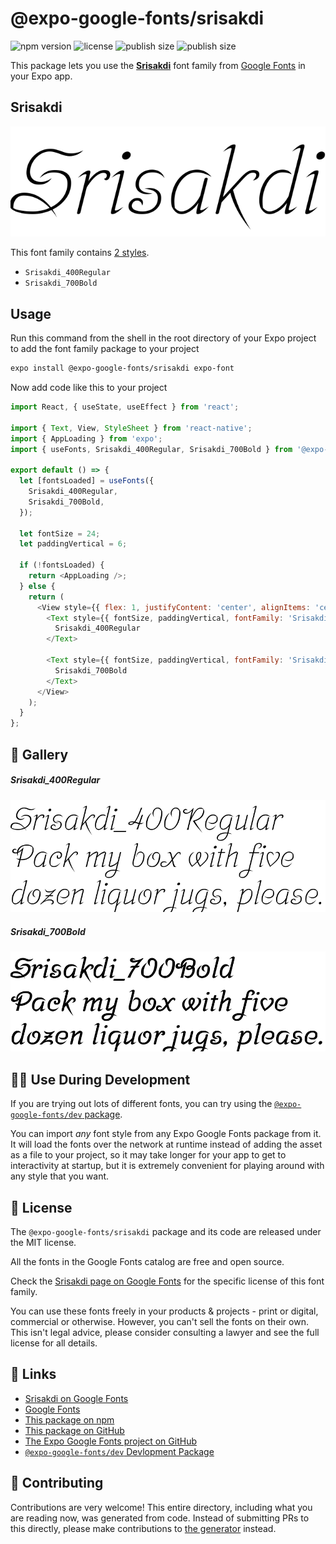 # @expo-google-fonts/srisakdi

![npm version](https://flat.badgen.net/npm/v/@expo-google-fonts/srisakdi)
![license](https://flat.badgen.net/github/license/expo/google-fonts)
![publish size](https://flat.badgen.net/packagephobia/install/@expo-google-fonts/srisakdi)
![publish size](https://flat.badgen.net/packagephobia/publish/@expo-google-fonts/srisakdi)

This package lets you use the [**Srisakdi**](https://fonts.google.com/specimen/Srisakdi) font family from [Google Fonts](https://fonts.google.com/) in your Expo app.

## Srisakdi

![Srisakdi](./font-family.png)

This font family contains [2 styles](#-gallery).

- `Srisakdi_400Regular`
- `Srisakdi_700Bold`

## Usage

Run this command from the shell in the root directory of your Expo project to add the font family package to your project
```sh
expo install @expo-google-fonts/srisakdi expo-font
```

Now add code like this to your project
```js
import React, { useState, useEffect } from 'react';

import { Text, View, StyleSheet } from 'react-native';
import { AppLoading } from 'expo';
import { useFonts, Srisakdi_400Regular, Srisakdi_700Bold } from '@expo-google-fonts/srisakdi';

export default () => {
  let [fontsLoaded] = useFonts({
    Srisakdi_400Regular,
    Srisakdi_700Bold,
  });

  let fontSize = 24;
  let paddingVertical = 6;

  if (!fontsLoaded) {
    return <AppLoading />;
  } else {
    return (
      <View style={{ flex: 1, justifyContent: 'center', alignItems: 'center' }}>
        <Text style={{ fontSize, paddingVertical, fontFamily: 'Srisakdi_400Regular' }}>
          Srisakdi_400Regular
        </Text>

        <Text style={{ fontSize, paddingVertical, fontFamily: 'Srisakdi_700Bold' }}>
          Srisakdi_700Bold
        </Text>
      </View>
    );
  }
};

```

## 🔡 Gallery

##### Srisakdi_400Regular
![Srisakdi_400Regular](./Srisakdi_400Regular.ttf.png)

##### Srisakdi_700Bold
![Srisakdi_700Bold](./Srisakdi_700Bold.ttf.png)


## 👩‍💻 Use During Development

If you are trying out lots of different fonts, you can try using the [`@expo-google-fonts/dev` package](https://github.com/expo/google-fonts/tree/master/font-packages/dev#readme).

You can import *any* font style from any Expo Google Fonts package from it. It will load the fonts
over the network at runtime instead of adding the asset as a file to your project, so it may take longer
for your app to get to interactivity at startup, but it is extremely convenient
for playing around with any style that you want.

## 📖 License

The `@expo-google-fonts/srisakdi` package and its code are released under the MIT license.

All the fonts in the Google Fonts catalog are free and open source.

Check the [Srisakdi page on Google Fonts](https://fonts.google.com/specimen/Srisakdi) for the specific license of this font family.

You can use these fonts freely in your products & projects - print or digital, commercial or otherwise. However, you can't sell the fonts on their own. This isn't legal advice, please consider consulting a lawyer and see the full license for all details.

## 🔗 Links

- [Srisakdi on Google Fonts](https://fonts.google.com/specimen/Srisakdi)
- [Google Fonts](https://fonts.google.com/)
- [This package on npm](https://www.npmjs.com/package/@expo-google-fonts/srisakdi)
- [This package on GitHub](https://github.com/expo/google-fonts/tree/master/font-packages/srisakdi)
- [The Expo Google Fonts project on GitHub](https://github.com/expo/google-fonts)
- [`@expo-google-fonts/dev` Devlopment Package](https://github.com/expo/google-fonts/tree/master/font-packages/dev)

## 🤝 Contributing

Contributions are very welcome! This entire directory, including what you are reading now, was generated from code. Instead of submitting PRs to this directly, please make contributions to [the generator](https://github.com/expo/google-fonts/tree/master/packages/generator) instead.
